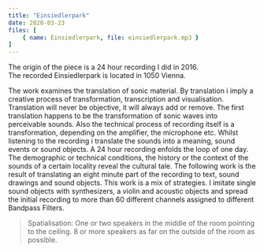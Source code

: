 ```yaml
---
title: "Einsiedlerpark"
date: 2020-03-23
files: [
    { name: Einsiedlerpark, file: einsiedlerpark.mp3 }
]
---
```

The origin of the piece is a 24 hour recording I did in 2016.  
The recorded Einsiedlerpark is located in 1050 Vienna.

The work examines the translation of sonic material. By translation i imply a creative process of transformation, transcription and visualisation.
Translation will never be objective, it will always add or remove.
The first translation happens to be the transformation of sonic waves into perceivable sounds. Also the technical process of recording itself is a transformation, depending on the amplifier, the microphone etc.
Whilst listening to the recording i translate the sounds into a meaning, sound events or sound objects. A 24 hour recording enfolds the loop of one day.
The demographic or technical conditions, the history or the context of the sounds of a certain locality reveal the cultural tale.
The following work is the result of translating an eight minute part of the recording to text, sound drawings and sound objects.
This work is a mix of strategies. I imitate single sound objects with synthesizers, a violin and acoustic objects and spread the initial recording to more than 60 different channels assigned to different Bandpass Filters.

> Spatialisation: One or two speakers in the middle of the room pointing to the ceiling. 8 or more speakers as far on the outside of the room as possible.
